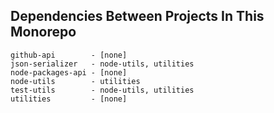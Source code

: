 ## Dependencies Between Projects In This Monorepo

```
github-api        - [none]
json-serializer   - node-utils, utilities
node-packages-api - [none]
node-utils        - utilities
test-utils        - node-utils, utilities
utilities         - [none]
```
